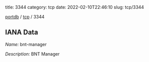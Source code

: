 title: 3344
category: tcp
date: 2022-02-10T22:46:10
slug: tcp/3344

[portdb](/) / [tcp](/category/tcp.html) / 3344


## IANA Data

_Name:_ bnt-manager

_Description:_ BNT Manager

